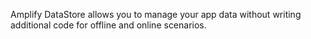 Amplify DataStore allows you to manage your app data without writing additional code for offline and online scenarios.
